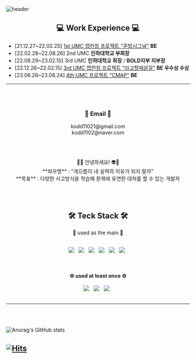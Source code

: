 ![header](https://capsule-render.vercel.app/api?type=waving&color=auto&height=300&section=header&text=Park%20SeongHoon&fontSize=90)


<h2 align="center">💻 Work Experience 💻</h2>

* [21.12.27~22.02.25] [1st UMC 앱런칭 프로젝트 "혼밥시그널"](https://github.com/MadMax-Team/honbap_signal_server) **BE**
* [22.02.28~22.08.26] 2nd UMC **인하대학교 부회장**
* [22.08.29~23.02.15] 3rd UMC **인하대학교 회장** / **BOLD지부 지부장**
* [22.12.26~22.02.15] [3rd UMC 앱런칭 프로젝트 "라고할때살걸"](https://github.com/LGHTSG/SpringServerAPI-public) **BE 우수상 수상**
* [23.06.28~23.08.24] [4th UMC 프로젝트 "CMAP"](https://github.com/UMCCMAP) **BE**

---
<br></br>
<h3 align="center">📧 Email 📧</h3>

<div align="center">kodd11021@gmail.com</div>
<div align="center">kodd1102@naver.com</div>

<div align="center"></div>

<br></br>

<p align="center">
  <div align="center">👾🤖 안녕하세요! 👽👻</div>
  <div align="center">**좌우명** : "게으름이 내 실력의 이유가 되지 말자"</div>
  <div align="center">**목표** : 다양한 사고방식을 학습해 문제에 유연한 대처를 할 수 있는 개발자</div>
</p>

<br></br>

<h2 align="center">🛠 Teck Stack 🛠</h2>
<div align="center">👾 used as the main 👾</div>
<br>
<p align="center">
<img src="https://img.shields.io/badge/Spring Boot-6DB33F?style=flat-square&logo=Spring&logoColor=white"/></a> &nbsp
<img src="https://img.shields.io/badge/MySQL-4479A1?style=flat-square&logo=MySQL&logoColor=white"/></a> &nbsp
<img src="https://img.shields.io/badge/Python-3776AB?style=flat-square&logo=Python&logoColor=white"/></a> &nbsp
<img src="https://img.shields.io/badge/Amazon AWS-232F3E?style=flat-square&logo=Amazon%20AWS&logoColor=white"/></a> &nbsp 
<img src="https://img.shields.io/badge/Java-FF7800?style=flat-square&logo=Java&logoColor=white"</a> &nbsp
<img src="https://img.shields.io/badge/Git-F05032?style=flat-square&logo=Git&logoColor=white"/></a> &nbsp 
</p>
</br>

<h4 align="center">⚙️ used at least once ⚙️</h4>
<p align="center">
<img src="https://img.shields.io/badge/Node.js-339933?style=flat-square&logo=Node.js&logoColor=white"/></a> &nbsp
<img src="https://img.shields.io/badge/c++-00599C?style=flat-square&logo=c%2B%2B&logoColor=white"/></a> &nbsp 
<img src="https://img.shields.io/badge/Redis-DC382D?style=flat-square&logo=Redis%2B%2B&logoColor=white"/></a> &nbsp 
<br></br>

---

</p>

<br></br>


![Anurag's GitHub stats](https://github-readme-stats.vercel.app/api?username=seongddiyong&show_icons=true&theme=radical)

[![Hits](https://hits.seeyoufarm.com/api/count/incr/badge.svg?url=https%3A%2F%2Fgithub.com%2Fseongddiyong&count_bg=%2379C83D&title_bg=%23555555&icon=&icon_color=%23E7E7E7&title=hits&edge_flat=false)](https://hits.seeyoufarm.com)
<br></br>
----

